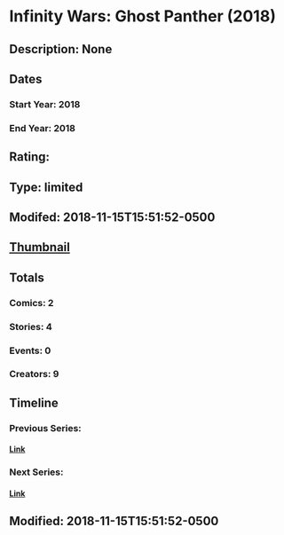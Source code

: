 # Infinity Wars: Ghost Panther (2018)
## Description: None
## Dates
### Start Year: 2018
### End Year: 2018
## Rating: 
## Type: limited
## Modifed: 2018-11-15T15:51:52-0500
## [Thumbnail](http://i.annihil.us/u/prod/marvel/i/mg/c/60/5becad5b09296.jpg)
## Totals
### Comics: 2
### Stories: 4
### Events: 0
### Creators: 9
## Timeline
### Previous Series: 
#### [Link]()
### Next Series: 
#### [Link]()
## Modified: 2018-11-15T15:51:52-0500
